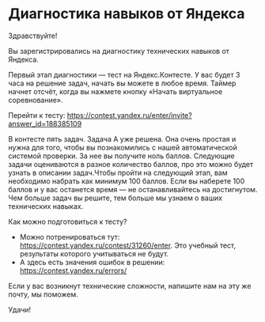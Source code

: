 # Диагностика навыков от Яндекса

Здравствуйте!

Вы зарегистрировались на диагностику технических навыков от Яндекса.

Первый этап диагностики — тест на Яндекс.Контесте. У вас будет 3 часа на решение задач, начать вы можете в любое время. Таймер начнет отсчёт, когда вы нажмете кнопку «Начать виртуальное соревнование».

Перейти к тесту: https://contest.yandex.ru/enter/invite?answer_id=188385109

В контесте пять задач. Задача А уже решена. Она очень простая и нужна для того, чтобы вы познакомились с нашей автоматической системой проверки. За нее вы получите ноль баллов. Следующие задачи оцениваются в разное количество баллов, про это можно будет узнать в описании задач.Чтобы пройти на следующий этап, вам необходимо набрать как минимум 100 баллов. Если вы наберете 100 баллов и у вас останется время — не останавливайтесь на достигнутом. Чем больше задач вы решите, тем больше мы узнаем о ваших технических навыках.

Как можно подготовиться к тесту?

- Можно потренироваться тут: https://contest.yandex.ru/contest/31260/enter. Это учебный тест, результаты которого учитываться не будут.
- А здесь есть значения ошибок в решении: https://contest.yandex.ru/errors/

Если у вас возникнут технические сложности, напишите нам на эту же почту, мы поможем.

Удачи!
